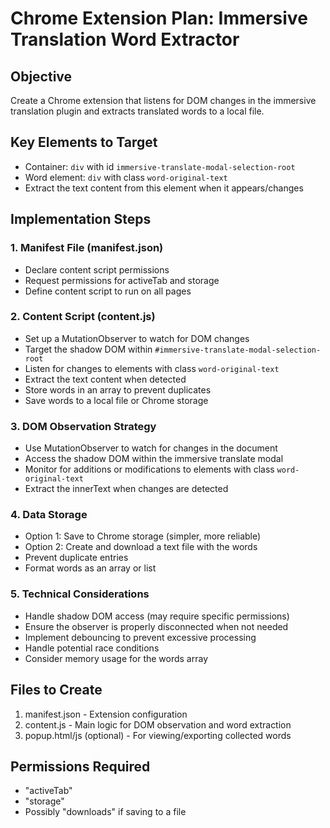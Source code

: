 # Chrome Extension Plan: Immersive Translation Word Extractor

## Objective
Create a Chrome extension that listens for DOM changes in the immersive translation plugin and extracts translated words to a local file.

## Key Elements to Target
- Container: `div` with id `immersive-translate-modal-selection-root`
- Word element: `div` with class `word-original-text`
- Extract the text content from this element when it appears/changes

## Implementation Steps

### 1. Manifest File (manifest.json)
- Declare content script permissions
- Request permissions for activeTab and storage
- Define content script to run on all pages

### 2. Content Script (content.js)
- Set up a MutationObserver to watch for DOM changes
- Target the shadow DOM within `#immersive-translate-modal-selection-root`
- Listen for changes to elements with class `word-original-text`
- Extract the text content when detected
- Store words in an array to prevent duplicates
- Save words to a local file or Chrome storage

### 3. DOM Observation Strategy
- Use MutationObserver to watch for changes in the document
- Access the shadow DOM within the immersive translate modal
- Monitor for additions or modifications to elements with class `word-original-text`
- Extract the innerText when changes are detected

### 4. Data Storage
- Option 1: Save to Chrome storage (simpler, more reliable)
- Option 2: Create and download a text file with the words
- Prevent duplicate entries
- Format words as an array or list

### 5. Technical Considerations
- Handle shadow DOM access (may require specific permissions)
- Ensure the observer is properly disconnected when not needed
- Implement debouncing to prevent excessive processing
- Handle potential race conditions
- Consider memory usage for the words array

## Files to Create
1. manifest.json - Extension configuration
2. content.js - Main logic for DOM observation and word extraction
3. popup.html/js (optional) - For viewing/exporting collected words

## Permissions Required
- "activeTab"
- "storage"
- Possibly "downloads" if saving to a file